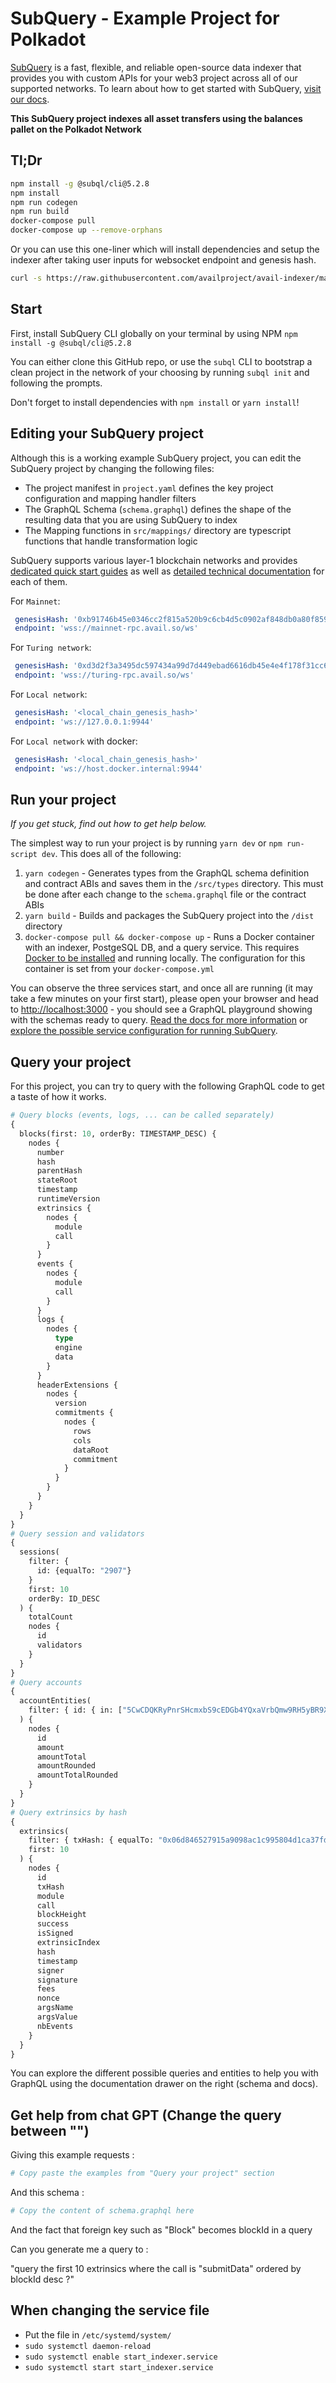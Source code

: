 # SubQuery - Example Project for Polkadot

[SubQuery](https://subquery.network) is a fast, flexible, and reliable open-source data indexer that provides you with custom APIs for your web3 project across all of our supported networks. To learn about how to get started with SubQuery, [visit our docs](https://academy.subquery.network).

**This SubQuery project indexes all asset transfers using the balances pallet on the Polkadot Network**

## Tl;Dr
```bash
npm install -g @subql/cli@5.2.8
npm install
npm run codegen
npm run build
docker-compose pull
docker-compose up --remove-orphans
```

Or you can use this one-liner which will install dependencies and setup the indexer after taking user inputs for websocket endpoint and genesis hash.
```bash
curl -s https://raw.githubusercontent.com/availproject/avail-indexer/main/setup_indexer.sh -o setup_indexer.sh && bash setup_indexer.sh
``` 

## Start

First, install SubQuery CLI globally on your terminal by using NPM `npm install -g @subql/cli@5.2.8`

You can either clone this GitHub repo, or use the `subql` CLI to bootstrap a clean project in the network of your choosing by running `subql init` and following the prompts.

Don't forget to install dependencies with `npm install` or `yarn install`!

## Editing your SubQuery project

Although this is a working example SubQuery project, you can edit the SubQuery project by changing the following files:

- The project manifest in `project.yaml` defines the key project configuration and mapping handler filters
- The GraphQL Schema (`schema.graphql`) defines the shape of the resulting data that you are using SubQuery to index
- The Mapping functions in `src/mappings/` directory are typescript functions that handle transformation logic

SubQuery supports various layer-1 blockchain networks and provides [dedicated quick start guides](https://academy.subquery.network/quickstart/quickstart.html) as well as [detailed technical documentation](https://academy.subquery.network/build/introduction.html) for each of them.

For `Mainnet`:
```yaml
 genesisHash: '0xb91746b45e0346cc2f815a520b9c6cb4d5c0902af848db0a80f85932d2e8276a'
 endpoint: 'wss://mainnet-rpc.avail.so/ws'
```
For `Turing network`:
```yaml
 genesisHash: '0xd3d2f3a3495dc597434a99d7d449ebad6616db45e4e4f178f31cc6fa14378b70'
 endpoint: 'wss://turing-rpc.avail.so/ws'
```
For `Local network`:
```yaml
 genesisHash: '<local_chain_genesis_hash>'
 endpoint: 'ws://127.0.0.1:9944'
```
For `Local network` with docker:
```yaml
 genesisHash: '<local_chain_genesis_hash>'
 endpoint: 'ws://host.docker.internal:9944'
```

## Run your project

_If you get stuck, find out how to get help below._

The simplest way to run your project is by running `yarn dev` or `npm run-script dev`. This does all of the following:

1. `yarn codegen` - Generates types from the GraphQL schema definition and contract ABIs and saves them in the `/src/types` directory. This must be done after each change to the `schema.graphql` file or the contract ABIs
2. `yarn build` - Builds and packages the SubQuery project into the `/dist` directory
3. `docker-compose pull && docker-compose up` - Runs a Docker container with an indexer, PostgeSQL DB, and a query service. This requires [Docker to be installed](https://docs.docker.com/engine/install) and running locally. The configuration for this container is set from your `docker-compose.yml`

You can observe the three services start, and once all are running (it may take a few minutes on your first start), please open your browser and head to [http://localhost:3000](http://localhost:3000) - you should see a GraphQL playground showing with the schemas ready to query. [Read the docs for more information](https://academy.subquery.network/run_publish/run.html) or [explore the possible service configuration for running SubQuery](https://academy.subquery.network/run_publish/references.html).

## Query your project

For this project, you can try to query with the following GraphQL code to get a taste of how it works.

```graphql
# Query blocks (events, logs, ... can be called separately)
{
  blocks(first: 10, orderBy: TIMESTAMP_DESC) {
    nodes {
      number
      hash
      parentHash
      stateRoot
      timestamp
      runtimeVersion
      extrinsics {
        nodes {
          module
          call
        }
      }
      events {
        nodes {
          module
          call
        }
      }
      logs {
        nodes {
          type
          engine
          data
        }
      }
      headerExtensions {
        nodes {
          version
          commitments {
            nodes {
              rows
              cols
              dataRoot
              commitment
            }
          }
        }
      }
    }
  }
}
# Query session and validators
{
  sessions(
    filter: {
      id: {equalTo: "2907"}
    }
    first: 10
    orderBy: ID_DESC
  ) {
    totalCount
    nodes {
      id
      validators
    }
  }
}
# Query accounts
{
  accountEntities(
    filter: { id: { in: ["5CwCDQKRyPnrSHcmxbS9cEDGb4YQxaVrbQmw9RH5yBR9Xnh5"] } }
  ) {
    nodes {
      id
      amount
      amountTotal
      amountRounded
      amountTotalRounded
    }
  }
}
# Query extrinsics by hash
{
  extrinsics(
    filter: { txHash: { equalTo: "0x06d846527915a9098ac1c995804d1ca37fdf03b51988932a1cf22459e672af1b" } }
    first: 10
  ) {
    nodes {
      id
      txHash
      module
      call
      blockHeight
      success
      isSigned
      extrinsicIndex
      hash
      timestamp
      signer
      signature
      fees
      nonce
      argsName
      argsValue
      nbEvents
    }
  }
}

```

You can explore the different possible queries and entities to help you with GraphQL using the documentation drawer on the right (schema and docs).


## Get help from chat GPT (Change the query between "")
Giving this example requests : 

```graphql
# Copy paste the examples from "Query your project" section
```

And this schema : 
```graphql
# Copy the content of schema.graphql here
```
And the fact that foreign key such as "Block" becomes blockId in a query

Can you generate me a query to : 

"query the first 10 extrinsics where the call is "submitData" ordered by blockId desc ?" 

## When changing the service file
- Put the file in `/etc/systemd/system/`
- `sudo systemctl daemon-reload`
- `sudo systemctl enable start_indexer.service`
- `sudo systemctl start start_indexer.service`
